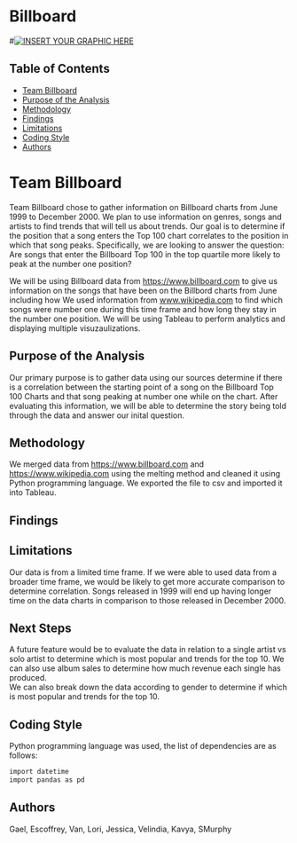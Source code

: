 # Billboard
#[![INSERT YOUR GRAPHIC HERE](https://www.greatschools.org/gk/wp-content/uploads/2012/12/How-can-we-stop-school-violence.jpg)]()


<!-- TABLE OF CONTENTS -->
## Table of Contents

* [Team Billboard](#team-billboard)
* [Purpose of the Analysis](#purpose-of-the-analysis)
* [Methodology](#methodology)
* [Findings](#findings)
* [Limitations](#limitations)
* [Coding Style](#coding-style)
* [Authors](#authors)


# Team Billboard

Team Billboard chose to gather information on Billboard charts from June 1999 to December 2000.  We plan to use information on genres, songs and artists to find trends that will tell us about trends.   Our goal is to determine if the position that a song enters the Top 100 chart correlates to the position in which that song peaks.  Specifically, we are looking to answer the question: Are songs that enter the Billboard Top 100 in the top quartile more likely to peak at the number one position?  

We will be using Billboard data from https://www.billboard.com to give us information on the songs that have been on the Billbord charts from June including how  We used information from www.wikipedia.com to find which songs were number one during this time frame and how long they stay in the number one position.   We will be using Tableau to perform analytics and displaying multiple visuzaulizations.

## Purpose of the Analysis

Our primary purpose is to gather data using our sources determine if there is a correlation between the starting point of a song on the Billboard Top 100 Charts and that song peaking at number one while on the chart.   After evaluating this information, we will be able to determine the story being told through the data and answer our inital question.


## Methodology

We merged data from  https://www.billboard.com and https://www.wikipedia.com using the melting method and cleaned it using Python programming language. We exported the file to csv and imported it into Tableau.  


## Findings



## Limitations
Our data is from a limited time frame.  If we were able to used data from a broader time frame, we would be likely to get more accurate comparison to determine correlation.  Songs released in 1999 will end up having longer time on the data charts in comparison to those released in December 2000.  

## Next Steps

A future feature would be to evaluate the data in relation to a single artist vs solo artist to determine which is most popular and trends for the top 10.
We can also use album sales to determine how much revenue each single has produced.  
We can also break down the data according to gender to determine if which is most popular and trends for the top 10.


## Coding Style

Python programming language was used, the list of dependencies are as follows:

```sh
import datetime
import pandas as pd

```


## Authors

Gael, Escoffrey, Van, Lori, Jessica, Velindia, Kavya, SMurphy
